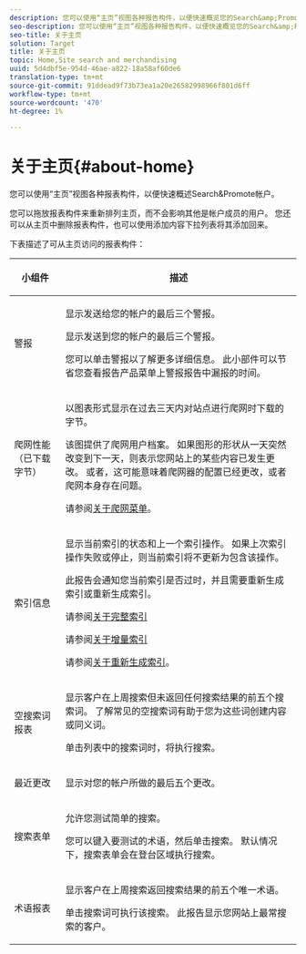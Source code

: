 ```yaml
---
description: 您可以使用“主页”视图各种报告构件，以便快速概览您的Search&amp;Promote帐户。
seo-description: 您可以使用“主页”视图各种报告构件，以便快速概览您的Search&amp;Promote帐户。
seo-title: 关于主页
solution: Target
title: 关于主页
topic: Home,Site search and merchandising
uuid: 5d4dbf5e-954d-46ae-a822-18a58af60de6
translation-type: tm+mt
source-git-commit: 91ddead9f73b73ea1a20e26582998966f801d6ff
workflow-type: tm+mt
source-wordcount: '470'
ht-degree: 1%

---
```



# 关于主页{#about-home}

您可以使用“主页”视图各种报表构件，以便快速概述Search&amp;Promote帐户。

您可以拖放报表构件来重新排列主页，而不会影响其他是帐户成员的用户。 您还可以从主页中删除报表构件，也可以使用添加内容下拉列表将其添加回来。

下表描述了可从主页访问的报表构件：

<table> 
 <thead> 
  <tr> 
   <th colname="col1" class="entry"> <p>小组件 </p> </th> 
   <th colname="col2" class="entry"> <p>描述 </p> </th> 
  </tr>
 </thead>
 <tbody> 
  <tr> 
   <td colname="col1"> <p><span class="uicontrol">警报</span> </p> </td> 
   <td colname="col2"> <p> 显示发送给您的帐户的最后三个警报。 </p> <p>显示发送到您的帐户的最后三个警报。 </p> <p>您可以单击警报以了解更多详细信息。 此小部件可以节省您查看<span class="uicontrol">报告</span>产品菜单上<span class="uicontrol">警报</span>报告中漏报的时间。 </p> </td> 
  </tr> 
  <tr> 
   <td colname="col1"> <p><span class="uicontrol">爬网性能（已下载字节）</span> </p> </td> 
   <td colname="col2"> <p>以图表形式显示在过去三天内对站点进行爬网时下载的字节。 </p> <p>该图提供了爬网用户档案。 如果图形的形状从一天突然改变到下一天，则表示您网站上的某些内容已发生更改。 或者，这可能意味着爬网器的配置已经更改，或者爬网本身存在问题。 </p> <p>请参阅<a href="c-about-settings-menu/c-about-crawling-menu.md#concept_59307680C6724E93952ADE5044983AF6" format="dita" scope="local">关于爬网菜单</a>。 </p> </td> 
  </tr> 
  <tr> 
   <td colname="col1"> <p><span class="uicontrol">索引信息</span> </p> </td> 
   <td colname="col2"> <p>显示当前索引的状态和上一个索引操作。 如果上次索引操作失败或停止，则当前索引将不更新为包含该操作。 </p> <p>此报告会通知您当前索引是否过时，并且需要重新生成索引或重新生成索引。 </p> <p>请参阅<a href="c-about-index-menu/c-about-full-index.md#concept_C69BD21863FD4856B49326F35DB570D3" format="dita" scope="local">关于完整索引</a> </p> <p>请参阅<a href="c-about-index-menu/c-about-incremental-index.md#concept_A7770F0552D14C47B3DDB65DB78FFFEE" format="dita" scope="local">关于增量索引</a> </p> <p>请参阅<a href="c-about-index-menu/c-about-regenerate-index.md#concept_6CBE6B8D18EF47D293091CBA542245FA" format="dita" scope="local">关于重新生成索引</a>。 </p> </td> 
  </tr> 
  <tr> 
   <td colname="col1"> <p><span class="uicontrol">空搜索词报表</span> </p> </td> 
   <td colname="col2"> <p> 显示客户在上周搜索但未返回任何搜索结果的前五个搜索词。 了解常见的空搜索词有助于您为这些词创建内容或同义词。 </p> <p>单击列表中的搜索词时，将执行搜索。 </p> </td> 
  </tr> 
  <tr> 
   <td colname="col1"> <p><span class="uicontrol">最近更改</span> </p> </td> 
   <td colname="col2"> <p> 显示对您的帐户所做的最后五个更改。 </p> </td> 
  </tr> 
  <tr> 
   <td colname="col1"> <p><span class="uicontrol">搜索表单</span> </p> </td> 
   <td colname="col2"> <p>允许您测试简单的搜索。 </p> <p> 您可以键入要测试的术语，然后单击<span class="uicontrol">搜索</span>。 默认情况下，搜索表单会在登台区域执行搜索。 </p> </td> 
  </tr> 
  <tr> 
   <td colname="col1"> <p><span class="uicontrol">术语报表</span> </p> </td> 
   <td colname="col2"> <p>显示客户在上周搜索返回搜索结果的前五个唯一术语。 </p> <p> 单击搜索词可执行该搜索。 此报告显示您网站上最常搜索的客户。 </p> </td> 
  </tr> 
 </tbody> 
</table>

